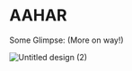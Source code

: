 # AAHAR

Some Glimpse: (More on way!)

![Untitled design (2)](https://user-images.githubusercontent.com/31695520/136523431-4240f409-cc43-4427-b59d-3a0610155499.png)
